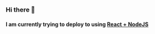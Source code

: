 ### Hi there 👋

#### I am currently trying to deploy to using [React + NodeJS](https://nodejs-markdownbulletin.herokuapp.com/)
